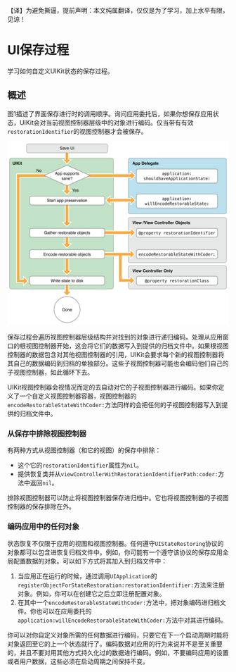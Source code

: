 【译】为避免撕逼，提前声明：本文纯属翻译，仅仅是为了学习，加上水平有限，见谅！

# UI保存过程
学习如何自定义UIKit状态的保存过程。

## 概述
图1描述了界面保存进行时的调用顺序。询问应用委托后，如果你想保存应用状态，UIKit会对当前视图控制器层级中的对象进行编码。仅当带有有效`restorationIdentifier`的视图控制器才会被保存。

![](https://github.com/singmiya/translate/blob/master/datas/uikit_11.png)

保存过程会遍历视图控制器层级结构并对找到的对象进行递归编码。处理从应用窗口的根视图控制器开始，这会将它们的数据写入到提供的归档文件中。如果根视图控制器的数据包含对其他视图控制器的引用，UIKit会要求每个新的视图控制器将其自己的数据编码到归档的单独部分。这些子视图控制器可能也会编码他们自己的子视图控制器，如此循环下去。

UIKit视图控制器会视情况而定的去自动对它的子视图控制器进行编码。如果你定义了一个自定义视图控制器容器，视图控制器的`encodeRestorableStateWithCoder:`方法同样的会把任何的子视图控制器写入到提供的归档文件中。

### 从保存中排除视图控制器
有两种方式从视图控制器（和它的视图）的保存中排除：

* 这个它的`restorationIdentifier`属性为`nil`。
* 提供恢复类并从`viewControllerWithRestorationIdentifierPath:coder:`方法中返回`nil`。

排除视图控制器可以防止将视图控制器保存进归档中。它也将视图控制器的子视图控制器的保存排除在外。

### 编码应用中的任何对象
状态恢复不仅限于应用的视图和视图控制器。任何遵守`UIStateRestoring`协议的对象都可以包含进恢复归档文件中。例如，你可能有一个遵守该协议的保存应用全局配置数据的对象。可以如下方式将其加入到归档文件中：

1. 当应用正在运行的时候，通过调用`UIApplication`的`registerObjectForStateRestoration:restorationIdentifier:`方法来注册对象。例如，你可以在创建它之后立即注册配置对象。
2. 在其中一个`encodeRestorableStateWithCoder:`方法中，把对象编码进归档文件。你也可以在应用委托的`application:willEncodeRestorableStateWithCoder:`方法中对其进行编码。

你可以对你自定义对象所需的任何数据进行编码，只要它在下一个启动周期时能将对象返回至它的上一个状态就行了。编码数据对应用的行为来说并不是至关重要的，并且不要对用其他方式持久化过的数据进行编码。例如，不要编码应用的设置或者用户数据，这些必须在启动周期之间保持不变。


